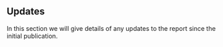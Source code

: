 ## Updates

In this section we will give details of any updates to the report since the initial publication.
